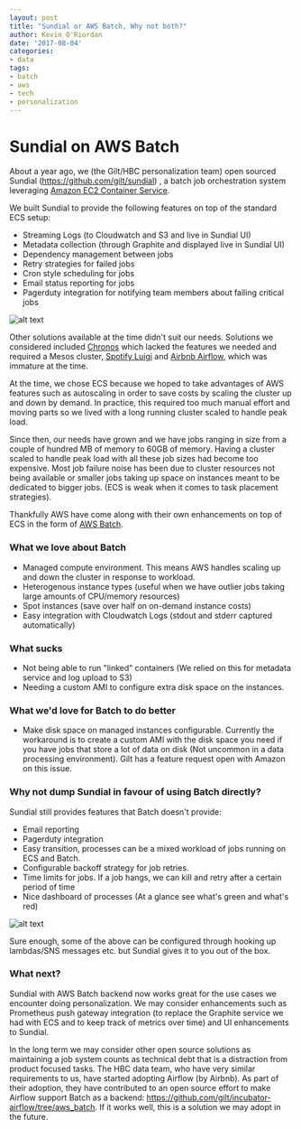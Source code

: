 ```yaml
---
layout: post
title: "Sundial or AWS Batch, Why not both?"
author: Kevin O'Riordan
date: '2017-08-04'
categories: 
- data
tags:
- batch
- aws
- tech
- personalization
---
```


# Sundial on AWS Batch


About a year ago, we (the Gilt/HBC personalization team) open sourced Sundial (https://github.com/gilt/sundial) , a batch job orchestration system leveraging [Amazon EC2 Container Service](https://aws.amazon.com/ecs/).

We built Sundial to provide the following features on top of the standard ECS setup:

 - Streaming Logs (to Cloudwatch and S3 and live in Sundial UI)
 - Metadata collection (through Graphite and displayed live in Sundial UI)
 - Dependency management between jobs
 - Retry strategies for failed jobs
 - Cron style scheduling for jobs
 - Email status reporting for jobs
 - Pagerduty integration for notifying team members about failing critical jobs

![alt text](http://i.imgur.com/RUZHLdI.png "Sundial DAG")

 Other solutions available at the time didn't suit our needs. Solutions we considered included [Chronos](https://mesos.github.io/chronos/) which lacked the features we needed and required a Mesos cluster, [Spotify Luigi](https://github.com/spotify/luigi) and [Airbnb Airflow](http://airbnb.io/projects/airflow/), which was immature at the time.

 At the time, we chose ECS because we hoped to take advantages of AWS features such as autoscaling in order to save costs
 by scaling the cluster up and down by demand. In practice, this required too much manual effort and moving parts so we lived with a long running cluster
 scaled to handle peak load.

 Since then, our needs have grown and we have jobs ranging in size from a couple of hundred MB of memory to 60GB of memory. Having a cluster scaled
 to handle peak load with all these job sizes had become too expensive. Most job failure noise has been due to cluster resources not being available or smaller jobs taking up space on instances meant to be dedicated to bigger jobs. (ECS is weak when it comes to task placement strategies).

 Thankfully AWS have come along with their own enhancements on top of ECS in the form of [AWS Batch](https://aws.amazon.com/batch/).


### What we love about Batch

  - Managed compute environment. This means AWS handles scaling up and down the cluster in response to workload.
  - Heterogenous instance types (useful when we have outlier jobs taking large amounts of CPU/memory resources)
  - Spot instances (save over half on on-demand instance costs)
  - Easy integration with Cloudwatch Logs (stdout and stderr captured automatically)

### What sucks

  - Not being able to run "linked" containers (We relied on this for metadata service and log upload to S3)
  - Needing a custom AMI to configure extra disk space on the instances.

### What we'd love for Batch to do better
  - Make disk space on managed instances configurable.
   Currently the workaround is to create a custom AMI with the disk space you need if you have jobs that store a lot of data on disk (Not uncommon in a data processing environment). 
   Gilt has a feature request open with Amazon on this issue.


### Why not dump Sundial in favour of using Batch directly?

Sundial still provides features that Batch doesn't provide:
 - Email reporting
 - Pagerduty integration
 - Easy transition, processes can be a mixed workload of jobs running on ECS and Batch.
 - Configurable backoff strategy for job retries.
 - Time limits for jobs. If a job hangs, we can kill and retry after a certain period of time
 - Nice dashboard of processes (At a glance see what's green and what's red)

 ![alt text](http://i.imgur.com/PAeqBJH.png "Sundial dashboard")

 Sure enough, some of the above can be configured through hooking up lambdas/SNS messages etc. but Sundial gives it to you out of the box.

### What next?

 Sundial with AWS Batch backend now works great for the use cases we encounter doing personalization. We may consider enhancements such as Prometheus push gateway integration (to replace the Graphite service we had with ECS and to keep track of metrics over time) and UI enhancements to Sundial. 

In the long term we may consider other open source solutions as maintaining a job system counts as technical debt that
 is a distraction from product focused tasks. The HBC data team, who have very similar requirements to us, have started adopting Airflow (by Airbnb). As part of their adoption, they have contributed to an open source effort to make Airflow support Batch as a backend: <https://github.com/gilt/incubator-airflow/tree/aws_batch>. If it works well, this is a solution we may adopt in the future.

